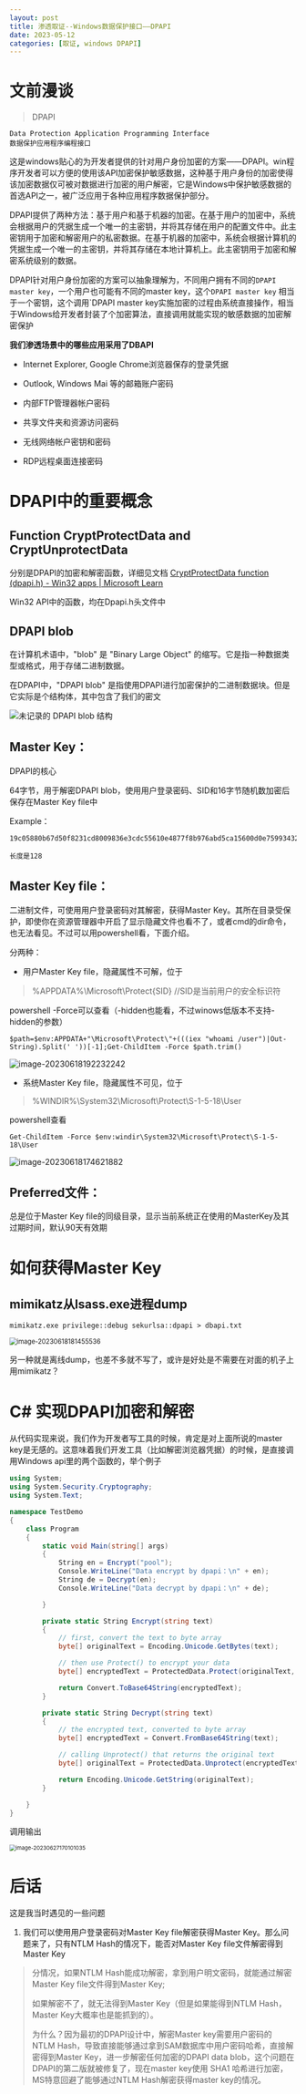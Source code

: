 ```yaml
---
layout: post
title: 渗透取证--Windows数据保护接口——DPAPI
date: 2023-05-12
categories: [取证, windows DPAPI]
---
```


# 文前漫谈

>  DPAPI

```
Data Protection Application Programming Interface
数据保护应用程序编程接口
```

​	这是windows贴心的为开发者提供的针对用户身份加密的方案——DPAPI。win程序开发者可以方便的使用该API加密保护敏感数据，这种基于用户身份的加密使得该加密数据仅可被对数据进行加密的用户解密，它是Windows中保护敏感数据的首选API之一，被广泛应用于各种应用程序数据保护部分。

DPAPI提供了两种方法：基于用户和基于机器的加密。在基于用户的加密中，系统会根据用户的凭据生成一个唯一的主密钥，并将其存储在用户的配置文件中。此主密钥用于加密和解密用户的私密数据。在基于机器的加密中，系统会根据计算机的凭据生成一个唯一的主密钥，并将其存储在本地计算机上。此主密钥用于加密和解密系统级别的数据。

DPAPI针对用户身份加密的方案可以抽象理解为，不同用户拥有不同的`DPAPI master key`，一个用户也可能有不同的master key，这个`DPAPI master key` 相当于一个密钥，这个调用`DPAPI master key实施加密的过程由系统直接操作，相当于Windows给开发者封装了个加密算法，直接调用就能实现的敏感数据的加密解密保护



**我们渗透场景中的哪些应用采用了DBAPI** 

*  Internet Explorer, Google Chrome浏览器保存的登录凭据


*   Outlook, Windows Mai 等的邮箱账户密码
*   内部FTP管理器帐户密码
*   共享文件夹和资源访问密码
*   无线网络帐户密钥和密码
*   RDP远程桌面连接密码







# DPAPI中的重要概念

## Function CryptProtectData and CryptUnprotectData

分别是DPAPI的加密和解密函数，详细见文档 [CryptProtectData function (dpapi.h) - Win32 apps \| Microsoft Learn](https://learn.microsoft.com/en-us/windows/win32/api/dpapi/nf-dpapi-cryptprotectdata)

Win32 API中的函数，均在Dpapi.h头文件中







## DPAPI blob

在计算机术语中，"blob" 是 "Binary Large Object" 的缩写。它是指一种数据类型或格式，用于存储二进制数据。

在DPAPI中，"DPAPI blob" 是指使用DPAPI进行加密保护的二进制数据块。但是它实际是个结构体，其中包含了我们的密文

<img src="/img/dpapi3.png" alt="未记录的 DPAPI blob 结构"  />



## Master Key：	

DPAPI的核心

64字节，用于解密DPAPI blob，使用用户登录密码、SID和16字节随机数加密后保存在Master Key file中

Example：

```
19c05880b67d50f8231cd8009836e3cdc55610e4877f8b976abd5ca15600d0e759934324c6204b56f02527039e7fc52a1dfb5296d3381aaa7c3eb610dffa32fa

长度是128
```







## Master Key file：

二进制文件，可使用用户登录密码对其解密，获得Master Key。其所在目录受保护，即使你在资源管理器中开启了显示隐藏文件也看不了，或者cmd的dir命令，也无法看见。不过可以用powershell看，下面介绍。



分两种：

- 用户Master Key file，隐藏属性不可解，位于

> %APPDATA%\Microsoft\Protect\{SID}		//SID是当前用户的安全标识符

powershell -Force可以查看（-hidden也能看，不过winows低版本不支持-hidden的参数）

```
$path=$env:APPDATA+"\Microsoft\Protect\"+(((iex "whoami /user")|Out-String).Split(' '))[-1];Get-ChildItem -Force $path.trim()
```

<img src="/img/image-20230618192232242.png" alt="image-20230618192232242"  />



- 系统Master Key file，隐藏属性不可见，位于

> %WINDIR%\System32\Microsoft\Protect\S-1-5-18\User

powershell查看

```
Get-ChildItem -Force $env:windir\System32\Microsoft\Protect\S-1-5-18\User		
```

<img src="/img/image-20230618174621882.png" alt="image-20230618174621882"  />





## Preferred文件：

总是位于Master Key file的同级目录，显示当前系统正在使用的MasterKey及其过期时间，默认90天有效期







# 如何获得Master Key

## mimikatz从lsass.exe进程dump

```
mimikatz.exe privilege::debug sekurlsa::dpapi > dbapi.txt
```

<img src="/img/image-20230618181455536.png" alt="image-20230618181455536" style="zoom:80%;" />



另一种就是离线dump，也差不多就不写了，或许是好处是不需要在对面的机子上用mimikatz？





# C# 实现DPAPI加密和解密

从代码实现来说，我们作为开发者写工具的时候，肯定是对上面所说的master key是无感的。这意味着我们开发工具（比如解密浏览器凭据）的时候，是直接调用Windows api里的两个函数的，举个例子

```c#
using System;
using System.Security.Cryptography;
using System.Text;

namespace TestDemo
{
    class Program
    {
        static void Main(string[] args)
        {
            String en = Encrypt("pool");
            Console.WriteLine("Data encrypt by dpapi：\n" + en);
            String de = Decrypt(en);
            Console.WriteLine("Data decrypt by dpapi：\n" + de);

        }

        private static String Encrypt(string text)
        {
            // first, convert the text to byte array 
            byte[] originalText = Encoding.Unicode.GetBytes(text);

            // then use Protect() to encrypt your data 
            byte[] encryptedText = ProtectedData.Protect(originalText, null, DataProtectionScope.CurrentUser);

            return Convert.ToBase64String(encryptedText);
        }

        private static String Decrypt(string text)
        {
            // the encrypted text, converted to byte array 
            byte[] encryptedText = Convert.FromBase64String(text);

            // calling Unprotect() that returns the original text 
            byte[] originalText = ProtectedData.Unprotect(encryptedText, null, DataProtectionScope.CurrentUser);

            return Encoding.Unicode.GetString(originalText);
        }

    }
}

```

调用输出

<img src="/img/image-20230627170101035.png" alt="image-20230627170101035" style="zoom:67%;" />







# 后话

这是我当时遇见的一些问题

1. 我们可以使用用户登录密码对Master Key file解密获得Master Key。那么问题来了，只有NTLM Hash的情况下，能否对Master Key file文件解密得到Master Key

> 分情况，如果NTLM Hash能成功解密，拿到用户明文密码，就能通过解密Master Key file文件得到Master Key;
>
> 如果解密不了，就无法得到Master Key（但是如果能得到NTLM Hash，Master Key大概率也是能抓到的）。
>
> 为什么？因为最初的DPAPI设计中，解密Master key需要用户密码的 NTLM Hash，导致直接能够通过拿到SAM数据库中用户密码哈希，直接解密得到Master Key，进一步解密任何加密的DPAPI data blob，这个问题在DPAPI的第二版就被修复了，现在master key使用 SHA1 哈希进行加密，MS特意回避了能够通过NTLM Hash解密获得master key的情况。











